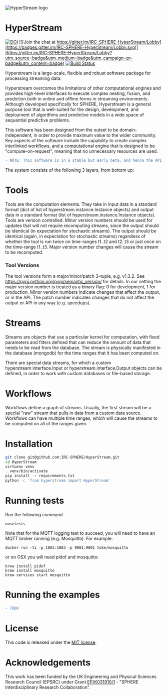 ![HyperStream logo](https://cdn.rawgit.com/IRC-SPHERE/HyperStream/dfbac332/hyperstream.svg)



# HyperStream #

[![DOI](https://zenodo.org/badge/DOI/10.5281/zenodo.242227.svg)](https://doi.org/10.5281/zenodo.242227)
[![Join the chat at https://gitter.im/IRC-SPHERE-HyperStream/Lobby](https://badges.gitter.im/IRC-SPHERE-HyperStream/Lobby.svg)](https://gitter.im/IRC-SPHERE-HyperStream/Lobby?utm_source=badge&utm_medium=badge&utm_campaign=pr-badge&utm_content=badge)
[![Build Status](https://travis-ci.org/IRC-SPHERE/HyperStream.svg?branch=master)](https://travis-ci.org/IRC-SPHERE/HyperStream)

Hyperstream is a large-scale, flexible and robust software package for processing streaming data.

Hyperstream overcomes the limitations of other computational engines and provides high-level interfaces to execute complex nesting, fusion, and prediction both in online and offline forms in streaming environments. Although developed specifically for SPHERE, Hyperstream is a general purpose tool that is well-suited for the design, development, and deployment of algorithms and predictive models in a wide space of sequential predictive problems.

This software has been designed from the outset to be domain-independent, in order to provide maximum value to the wider community. Key aspects of the software include the capability to create complex interlinked workflows, and a computational engine that is designed to be "compute-on-request", meaning that no unnecessary resources are used. 

```diff
- NOTE: This software is in a stable but early beta, and hence the API may change significantly.
```

The system consists of the following 3 layers, from bottom up:

# Tools #
Tools are the computation elements. They take in input data in a standard format (dict of list of 
hyperstream.instance.Instance objects) and output data in a standard format (list of 
hyperstream.instance.Instance objects). Tools are version controlled. Minor version numbers should be used for updates
 that will not require recomputing streams, since the output should be identical (in expectation for stochastic 
 streams). The output should be identical (again, in expectation for stochastic streams) regardless of whether the tool is run twice on time-ranges t1..t2 and t2..t3 or just once on the time-range t1..t3. Major version number changes will cause the stream to be recomputed.

### Tool Versions ###
The tool versions form a major/minor/patch 3-tuple, e.g. v1.3.2. See https://pypi.python.org/pypi/semantic_version/ for details.
In our setting the major version number is treated as a binary flag: 0 for development, 1 for production. Minor version 
numbers indicate changes that affect the output, or in the API. The patch number indicates changes that do not affect the 
output or API in any way (e.g. speedups).

# Streams #
Streams are objects that use a particular kernel for computation, with fixed parameters and filters defined that can 
reduce the amount of data that needs to be read from the database. The stream is physically manifested in the database 
(mongodb) for the time ranges that it has been computed on.

There are special data streams, for which a custom hyperstream.interface.Input or hyperstream.interface.Output objects 
can be defined, in order to work with custom databases or file-based storage.

# Workflows #
Workflows define a graph of streams. Usually, the first stream will be a special "raw" stream that pulls in data from a 
custom data source. Workflows can have multiple time ranges, which will cause the streams to be computed on all of the 
ranges given.

# Installation #

``` Bash
git clone git@github.com:IRC-SPHERE/HyperStream.git
cd HyperStream
virtuenv venv
. venv/bin/activate
pip install -r requirements.txt
python -c 'from hyperstream import HyperStream'
```

# Running tests #

Run the following command
```
nosetests
```

Note that for the MQTT logging test to succeed, you will need to have an MQTT broker running (e.g. Mosquitto). For example:

```
docker run -ti -p 1883:1883 -p 9001:9001 toke/mosquitto
```

or on OSX you will need pidof and mosquitto:

```
brew install pidof
brew install mosquitto
brew services start mosquitto
```



# Running the examples #

```diff
- TODO
```

# License #

This code is released under the [MIT license](https://github.com/IRC-SPHERE/Infer.NET-helpers/blob/master/LICENSE).

# Acknowledgements #

This work has been funded by the UK Engineering and Physical Sciences Research Council (EPSRC) under Grant [EP/K031910/1](http://gow.epsrc.ac.uk/NGBOViewGrant.aspx?GrantRef=EP/K031910/1) -  "SPHERE Interdisciplinary Research Collaboration".

